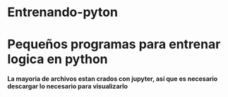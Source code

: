 # Entrenando-pyton
# Pequeños programas para entrenar logica en python
**La mayoria de archivos estan crados con jupyter, así que es necesario descargar lo necesario para visualizarlo**
